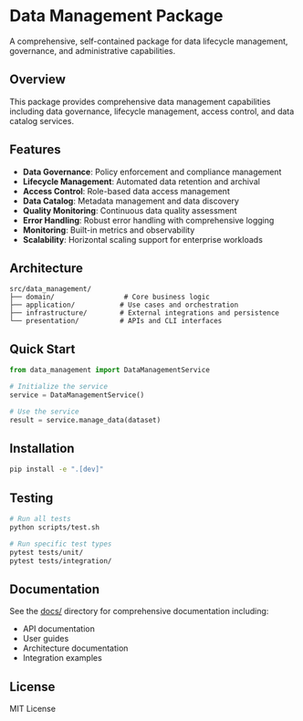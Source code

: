 # Data Management Package

A comprehensive, self-contained package for data lifecycle management, governance, and administrative capabilities.

## Overview

This package provides comprehensive data management capabilities including data governance, lifecycle management, access control, and data catalog services.

## Features

- **Data Governance**: Policy enforcement and compliance management
- **Lifecycle Management**: Automated data retention and archival
- **Access Control**: Role-based data access management  
- **Data Catalog**: Metadata management and data discovery
- **Quality Monitoring**: Continuous data quality assessment
- **Error Handling**: Robust error handling with comprehensive logging
- **Monitoring**: Built-in metrics and observability
- **Scalability**: Horizontal scaling support for enterprise workloads

## Architecture

```
src/data_management/
├── domain/                 # Core business logic
├── application/           # Use cases and orchestration  
├── infrastructure/        # External integrations and persistence
└── presentation/          # APIs and CLI interfaces
```

## Quick Start

```python
from data_management import DataManagementService

# Initialize the service
service = DataManagementService()

# Use the service
result = service.manage_data(dataset)
```

## Installation

```bash
pip install -e ".[dev]"
```

## Testing

```bash
# Run all tests
python scripts/test.sh

# Run specific test types
pytest tests/unit/
pytest tests/integration/
```

## Documentation

See the [docs/](docs/) directory for comprehensive documentation including:
- API documentation
- User guides
- Architecture documentation
- Integration examples

## License

MIT License